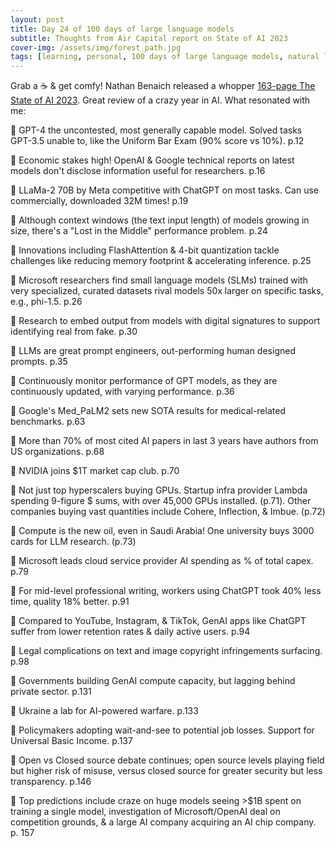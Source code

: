 ```yaml
---
layout: post
title: Day 24 of 100 days of large language models
subtitle: Thoughts from Air Capital report on State of AI 2023
cover-img: /assets/img/forest_path.jpg
tags: [learning, personal, 100 days of large language models, natural language processing, machine learning, artificial intelligence]
---
```

Grab a ☕ & get comfy! Nathan Benaich released a whopper [163-page The State of AI 2023](https://www.stateof.ai/). Great review of a crazy year in AI. What resonated with me:

🌟 GPT-4 the uncontested, most generally capable model. Solved tasks GPT-3.5 unable to, like the Uniform Bar Exam (90% score vs 10%). p.12

🌟 Economic stakes high! OpenAI & Google technical reports on latest models don't disclose information useful for researchers. p.16

🌟 LLaMa-2 70B by Meta competitive with ChatGPT on most tasks. Can use commercially, downloaded 32M times! p.19

🌟 Although context windows (the text input length) of models growing in size, there's a "Lost in the Middle" performance problem. p.24

🌟 Innovations including FlashAttention & 4-bit quantization tackle challenges like reducing memory footprint & accelerating inference. p.25

🌟 Microsoft researchers find small language models (SLMs) trained with very specialized, curated datasets rival models 50x larger on specific tasks, e.g., phi-1.5. p.26

🌟 Research to embed output from models with digital signatures to support identifying real from fake. p.30

🌟 LLMs are great prompt engineers, out-performing human designed prompts. p.35

🌟 Continuously monitor performance of GPT models, as they are continuously updated, with varying performance. p.36

🌟 Google's Med_PaLM2 sets new SOTA results for medical-related benchmarks. p.63

🌟 More than 70% of most cited AI papers in last 3 years have authors from US organizations. p.68

🌟 NVIDIA joins $1T market cap club. p.70

🌟 Not just top hyperscalers buying GPUs. Startup infra provider Lambda spending 9-figure $ sums, with over 45,000 GPUs installed. (p.71). Other companies buying vast quantities include Cohere, Inflection, & Imbue. (p.72)

🌟 Compute is the new oil, even in Saudi Arabia! One university buys 3000 cards for LLM research. (p.73)

🌟 Microsoft leads cloud service provider AI spending as % of total capex. p.79

🌟 For mid-level professional writing, workers using ChatGPT took 40% less time, quality 18% better. p.91

🌟 Compared to YouTube, Instagram, & TikTok, GenAI apps like ChatGPT suffer from lower retention rates & daily active users. p.94

🌟 Legal complications on text and image copyright infringements surfacing. p.98

🌟 Governments building GenAI compute capacity, but lagging behind private sector. p.131

🌟 Ukraine a lab for AI-powered warfare. p.133

🌟 Policymakers adopting wait-and-see to potential job losses. Support for Universal Basic Income. p.137

🌟 Open vs Closed source debate continues; open source levels playing field but higher risk of misuse, versus closed source for greater security but less transparency. p.146

🌟 Top predictions include craze on huge models seeing >$1B spent on training a single model, investigation of Microsoft/OpenAI deal on competition grounds, & a large AI company acquiring an AI chip company. p. 157
